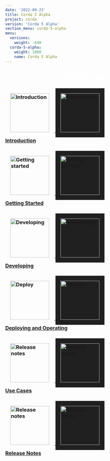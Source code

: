```yaml
---
date: '2022-09-23'
title: Corda 5 Alpha
project: corda
version: 'Corda 5 Alpha'
section_menu: corda-5-alpha
menu:
  versions:
    weight: -640
  corda-5-alpha:
    weight: 1000
    name: Corda 5 Alpha
---
```

<section class="section" style="text-align:center; color:white; background-image:url('5.0-alpha-2/icons/bg-dark.jpg');">
  <h1>
    Corda 5 Alpa
  </h1>
</section>
<section class="section">
  <div class="row row-cols-1 row-cols-md-2 row-cols-xl-3 g-5">
<div class="col">
  <div class="card h-100">
    <div class="card-body">
      <h3 class="card-title">
      <a href="5.0-alpha-2/introduction/introduction.html">
      <img src="5.0-alpha-2/icons/corda.svg" alt="Introduction" style="padding: 1rem; border: 0;" class="light-only" height="124">
      <img src="5.0-alpha-2/icons/corda.svg" alt="Introduction" style="background: #202020; padding: 1rem; border: 0;" class="dark-only" height="124"></br>
      <span>Introduction</span></h3></a>
    </div>
  </div>
</div>
<div class="col">
       <div class="card h-100">
         <div class="card-body">
           <h3 class="card-title">
           <a href="5.0-alpha-2/getting-started/get-started.html">
           <img src="5.0-alpha-2/icons/get-started.png" alt="Getting started" style="padding: 1rem; border: 0;" height="124" class="light-only">
           <img src="5.0-alpha-2/icons/get-started.png" alt="Getting started"  style="background: #202020; padding: 1rem; border: 0;" height="124"class="dark-only"></br>
             <span>Getting Started</span></h3></a>
         </div>
       </div>
     </div>
<div class="col">
       <div class="card h-100">
         <div class="card-body">
           <h3 class="card-title">
           <a href="5.0-alpha-2/developing/overview.html">
            <img src="5.0-alpha-2/icons/develop.png" alt="Developing" style="padding: 1rem; border: 0;" class="light-only" height="124">
            <img src="5.0-alpha-2/icons/develop.png" alt="Developing" style="background: #202020; padding: 1rem; border: 0;" class="dark-only" height="124"></br>
             <span>Developing</span></h3></a>
         </div>
       </div>
</div>
<div class="col">
  <div class="card h-100">
    <div class="card-body">
      <h3 class="card-title">
      <a href="5.0-alpha-2/deploying/overview.html">
          <img src="5.0-alpha-2/icons/deploy.png" alt="Deploy" style="padding: 1rem; border: 0;" class="light-only" height="124">
              <img src="5.0-alpha-2/icons/deploy.png" alt="Deploy" style="background: #202020; padding: 1rem; border: 0;" class="dark-only" height="124"></br>
        <span>Deploying and Operating</span></h3></a>
    </div>
  </div>
</div>
<div class="col">
  <div class="card h-100">
    <div class="card-body">
      <h3 class="card-title">
      <a href="5.0-alpha-2/use-cases/overview.html">
      <img src="5.0-alpha-2/icons/use-cases.png" alt="Release notes" style="padding: 1rem; border: 0;" class="light-only" height="124">
      <img src="5.0-alpha-2/icons/use-cases.png" alt="Release notes" style="background: #202020; padding: 1rem; border: 0;" class="dark-only" height="124"></br>
        <span>Use Cases</span></h3></a>
    </div>
  </div>
</div>
<div class="col">
  <div class="card h-100">
    <div class="card-body">
      <h3 class="card-title">
      <a href="5.0-alpha-2/release-notes/release-notes-c5dp2.html">
      <img src="5.0-alpha-2/icons/release-notes.png" alt="Release notes" style="padding: 1rem; border: 0;" class="light-only" height="124">
      <img src="5.0-alpha-2/icons/release-notes.png" alt="Release notes" style="background: #202020; padding: 1rem; border: 0;" class="dark-only" height="124"></br>
              <span>Release Notes</span></h3></a>
    </div>
  </div>
</div>
</section>
